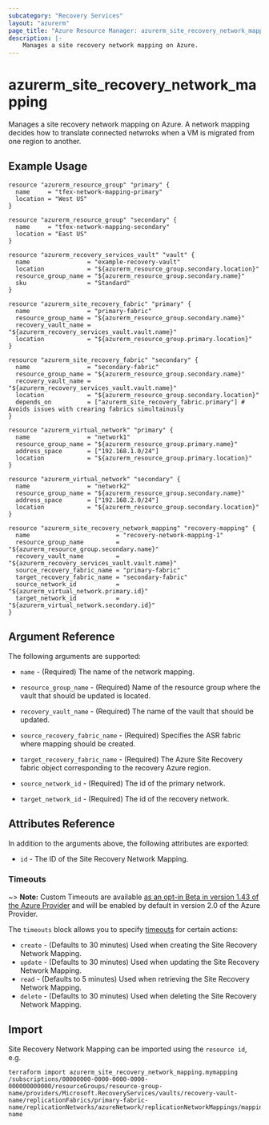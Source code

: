 ```yaml
---
subcategory: "Recovery Services"
layout: "azurerm"
page_title: "Azure Resource Manager: azurerm_site_recovery_network_mapping"
description: |-
    Manages a site recovery network mapping on Azure.
---
```


# azurerm_site_recovery_network_mapping

Manages a site recovery network mapping on Azure. A network mapping decides how to translate connected netwroks when a VM is migrated from one region to another.

## Example Usage

```hcl
resource "azurerm_resource_group" "primary" {
  name     = "tfex-network-mapping-primary"
  location = "West US"
}

resource "azurerm_resource_group" "secondary" {
  name     = "tfex-network-mapping-secondary"
  location = "East US"
}

resource "azurerm_recovery_services_vault" "vault" {
  name                = "example-recovery-vault"
  location            = "${azurerm_resource_group.secondary.location}"
  resource_group_name = "${azurerm_resource_group.secondary.name}"
  sku                 = "Standard"
}

resource "azurerm_site_recovery_fabric" "primary" {
  name                = "primary-fabric"
  resource_group_name = "${azurerm_resource_group.secondary.name}"
  recovery_vault_name = "${azurerm_recovery_services_vault.vault.name}"
  location            = "${azurerm_resource_group.primary.location}"
}

resource "azurerm_site_recovery_fabric" "secondary" {
  name                = "secondary-fabric"
  resource_group_name = "${azurerm_resource_group.secondary.name}"
  recovery_vault_name = "${azurerm_recovery_services_vault.vault.name}"
  location            = "${azurerm_resource_group.secondary.location}"
  depends_on          = ["azurerm_site_recovery_fabric.primary"] # Avoids issues with crearing fabrics simultainusly
}

resource "azurerm_virtual_network" "primary" {
  name                = "network1"
  resource_group_name = "${azurerm_resource_group.primary.name}"
  address_space       = ["192.168.1.0/24"]
  location            = "${azurerm_resource_group.primary.location}"
}

resource "azurerm_virtual_network" "secondary" {
  name                = "network2"
  resource_group_name = "${azurerm_resource_group.secondary.name}"
  address_space       = ["192.168.2.0/24"]
  location            = "${azurerm_resource_group.secondary.location}"
}

resource "azurerm_site_recovery_network_mapping" "recovery-mapping" {
  name                        = "recovery-network-mapping-1"
  resource_group_name         = "${azurerm_resource_group.secondary.name}"
  recovery_vault_name         = "${azurerm_recovery_services_vault.vault.name}"
  source_recovery_fabric_name = "primary-fabric"
  target_recovery_fabric_name = "secondary-fabric"
  source_network_id           = "${azurerm_virtual_network.primary.id}"
  target_network_id           = "${azurerm_virtual_network.secondary.id}"
}
```

## Argument Reference

The following arguments are supported:

* `name` - (Required) The name of the network mapping.

* `resource_group_name` - (Required) Name of the resource group where the vault that should be updated is located.

* `recovery_vault_name` - (Required) The name of the vault that should be updated.

* `source_recovery_fabric_name` - (Required) Specifies the ASR fabric where mapping should be created.

* `target_recovery_fabric_name` - (Required) The Azure Site Recovery fabric object corresponding to the recovery Azure region.

* `source_network_id` - (Required) The id of the primary network.

* `target_network_id` - (Required) The id of the recovery network.

## Attributes Reference

In addition to the arguments above, the following attributes are exported:

* `id` - The ID of the Site Recovery Network Mapping.

### Timeouts

~> **Note:** Custom Timeouts are available [as an opt-in Beta in version 1.43 of the Azure Provider](/docs/providers/azurerm/guides/2.0-beta.html) and will be enabled by default in version 2.0 of the Azure Provider.

The `timeouts` block allows you to specify [timeouts](https://www.terraform.io/docs/configuration/resources.html#timeouts) for certain actions:

* `create` - (Defaults to 30 minutes) Used when creating the Site Recovery Network Mapping.
* `update` - (Defaults to 30 minutes) Used when updating the Site Recovery Network Mapping.
* `read` - (Defaults to 5 minutes) Used when retrieving the Site Recovery Network Mapping.
* `delete` - (Defaults to 30 minutes) Used when deleting the Site Recovery Network Mapping.

## Import

Site Recovery Network Mapping can be imported using the `resource id`, e.g.

```shell
terraform import azurerm_site_recovery_network_mapping.mymapping /subscriptions/00000000-0000-0000-0000-000000000000/resourceGroups/resource-group-name/providers/Microsoft.RecoveryServices/vaults/recovery-vault-name/replicationFabrics/primary-fabric-name/replicationNetworks/azureNetwork/replicationNetworkMappings/mapping-name
```
